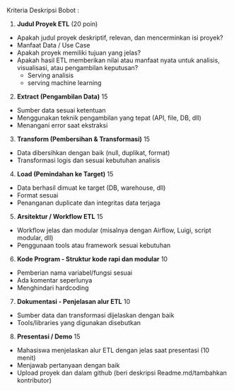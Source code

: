 Kriteria	Deskripsi	Bobot :

1. **Judul Proyek ETL** (20 poin)
- Apakah judul proyek deskriptif, relevan, dan mencerminkan isi proyek?
- Manfaat Data / Use Case 
- Apakah proyek memiliki tujuan yang jelas?
- Apakah hasil ETL memberikan nilai atau manfaat nyata untuk analisis, visualisasi, atau pengambilan keputusan?
  - Serving analisis
  - serving machine learning

2. **Extract (Pengambilan Data)**	15
- Sumber data sesuai ketentuan
- Menggunakan teknik pengambilan yang tepat (API, file, DB, dll)
- Menangani error saat ekstraksi	

3. **Transform (Pembersihan & Transformasi)**	15
- Data dibersihkan dengan baik (null, duplikat, format)
- Transformasi logis dan sesuai kebutuhan analisis	

4. **Load (Pemindahan ke Target)**	15
- Data berhasil dimuat ke target (DB, warehouse, dll)
- Format sesuai
- Penanganan duplicate dan integritas data terjaga

5. **Arsitektur / Workflow ETL**	15
- Workflow jelas dan modular (misalnya dengan Airflow, Luigi, script modular, dll)
- Penggunaan tools atau framework sesuai kebutuhan	

6. **Kode Program	- Struktur kode rapi dan modular** 10
- Pemberian nama variabel/fungsi sesuai
- Ada komentar seperlunya
- Menghindari hardcoding	

7. **Dokumentasi	- Penjelasan alur ETL** 10
- Sumber data dan transformasi dijelaskan dengan baik
- Tools/libraries yang digunakan disebutkan	

8. **Presentasi / Demo**  15
- Mahasiswa menjelaskan alur ETL dengan jelas saat presentasi (10 menit)
- Menjawab pertanyaan dengan baik
- Upload  proyek dan dalam github (beri deskripsi Readme.md/tambahkan kontributor)